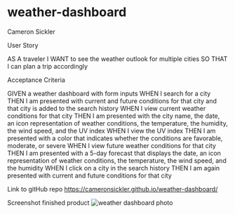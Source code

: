 # weather-dashboard
Cameron Sickler



User Story

AS A traveler
I WANT to see the weather outlook for multiple cities
SO THAT I can plan a trip accordingly



Acceptance Criteria

GIVEN a weather dashboard with form inputs
WHEN I search for a city
THEN I am presented with current and future conditions for that city and that city is added to the search history
WHEN I view current weather conditions for that city
THEN I am presented with the city name, the date, an icon representation of weather conditions, the temperature, the humidity, the wind speed, and the UV index
WHEN I view the UV index
THEN I am presented with a color that indicates whether the conditions are favorable, moderate, or severe
WHEN I view future weather conditions for that city
THEN I am presented with a 5-day forecast that displays the date, an icon representation of weather conditions, the temperature, the wind speed, and the humidity
WHEN I click on a city in the search history
THEN I am again presented with current and future conditions for that city



Link to gitHub repo
https://cameronsickler.github.io/weather-dashboard/


Screenshot finished product
![weather dashboard photo](https://user-images.githubusercontent.com/98184710/162636270-2bac1149-76b8-4201-bd44-9f05eb9f74fc.jpg)

